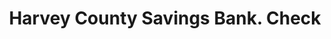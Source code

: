---
doi: 10.7916/D8QR6889
date_other: '1880'
date_other_textual: 1880-1889
form: printed ephemera
genre:
- Checks (bank checks)
name:
- Harvey County Savings Bank
object_in_context_url: https://biggert.cul.columbia.edu/items/view/ave_biggert_01757
subject_hierarchical_geographic:
- Newton, Kansas, United States
subject_name:
- Harvey County Savings Bank
title: Harvey County Savings Bank. Check
sort_title: Harvey County Savings Bank. Check
call_number: ave_biggert_01757
coordinates:
- 38.04416666666666,-97.3475
pid: ave_biggert_01757
identifiers: ave_biggert_01757
thumbnail: false
permalink: /biggert/ave_biggert_01757/
layout: iiif-image-page
---